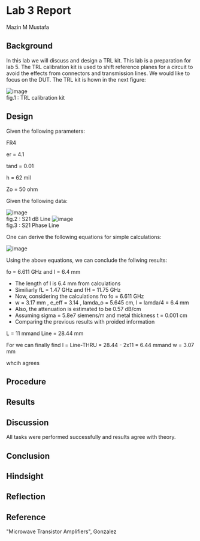 

# Lab 3 Report
Mazin M Mustafa 

## Background

In this lab we will discuss and design a TRL kit. This lab is a preparation for lab 5. The TRL calibration kit is used to shift reference planes for a circuit to avoid the effects from connectors and transmission lines. We would like to focus on the DUT. The TRL kit is hown in the next figure:

![image](https://github.com/CourseReps/ECEN452-Spring2016/blob/master/Students/Mazin-M-Mustafa/Lab5/TRL2.png) <br>
fig.1 : TRL calibration kit

## Design

Given the following parameters:

FR4 

er = 4.1

tand = 0.01

h = 62 mil

Zo = 50 ohm

Given the following data:

![image](https://github.com/CourseReps/ECEN452-Spring2016/blob/master/Students/Mazin-M-Mustafa/Lab3/S211.png) <br>
fig.2 : S21 dB Line
![image](https://github.com/CourseReps/ECEN452-Spring2016/blob/master/Students/Mazin-M-Mustafa/Lab3/S212.png) <br>
fig.3 : S21 Phase Line

One can derive the following equations for simple calculations: 

![image](https://github.com/CourseReps/ECEN452-Spring2016/blob/master/Students/Mazin-M-Mustafa/Lab3/1234.png) <br>

Using the above equations, we can conclude the follwing results:

fo = 6.611 GHz and l = 6.4 mm

- The length of l is 6.4 mm from calculations
- Similiarly fL = 1.47 GHz and fH = 11.75 GHz
- Now, considering the calculations fro fo = 6.611 GHz
- w = 3.17 mm , e_eff = 3.14 , lamda_o = 5.645 cm, l = lamda/4 = 6.4 mm
- Also, the attenuation is estimated to be 0.57 dB/cm
- Assuming sigma = 5.8e7 siemens/m and metal thickness t = 0.001 cm
- Comparing the previous results with proided information

L = 11 mmand Line = 28.44 mm

For we can finally find l = Line-THRU = 28.44 - 2x11 = 6.44 mmand w = 3.07 mm

whcih agrees

## Procedure

## Results

## Discussion

All tasks were performed successfully and results agree with theory.

## Conclusion

## Hindsight

## Reflection

## Reference

"Microwave Transistor Amplifiers", Gonzalez




